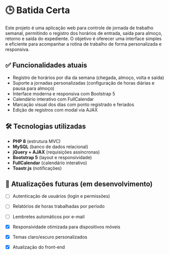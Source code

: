 # 🕒 Batida Certa

Este projeto é uma aplicação web para controle de jornada de trabalho semanal, permitindo o registro dos horários de entrada, saída para almoço, retorno e saída do expediente. O objetivo é oferecer uma interface simples e eficiente para acompanhar a rotina de trabalho de forma personalizada e responsiva.

## ✅ Funcionalidades atuais

- Registro de horários por dia da semana (chegada, almoço, volta e saída)
- Suporte a jornadas personalizadas (configuração de horas diárias e pausa para almoço)
- Interface moderna e responsiva com Bootstrap 5
- Calendário interativo com FullCalendar
- Marcação visual dos dias com ponto registrado e feriados
- Edição de registros com modal via AJAX

## 🛠 Tecnologias utilizadas

- **PHP 8** (estrutura MVC)
- **MySQL** (banco de dados relacional)
- **jQuery + AJAX** (requisições assíncronas)
- **Bootstrap 5** (layout e responsividade)
- **FullCalendar** (calendário interativo)
- **Toastr.js** (notificações)

## 📌 Atualizações futuras (em desenvolvimento)

- [ ] Autenticação de usuários (login e permissões)
- [ ] Relatórios de horas trabalhadas por período
- [ ] Lembretes automáticos por e-mail
- [X] Responsividade otimizada para dispositivos móveis
- [X] Temas claro/escuro personalizados
- [X] Atualização do front-end

